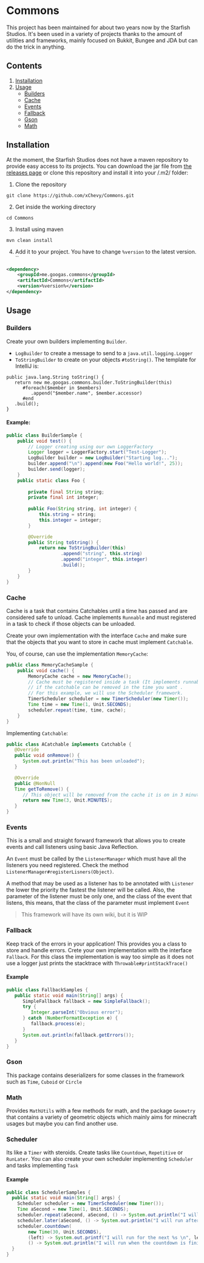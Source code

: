 # Commons

This project has been maintained for about two years now by the Starfish Studios.  It's been used in a variety of projects
thanks to the amount of utilities and frameworks, mainly focused on Bukkit, Bungee and JDA but can do the trick in anything.

## Contents

1. [Installation](#installation)
2. [Usage](#usage)
    * [Builders](#builders)
    * [Cache](#cache)
    * [Events](#events)
    * [Fallback](#fallback)
    * [Gson](#gson)
    * [Math](#math)
## Installation

At the moment, the Starfish Studios does not have a maven repository to provide easy access to its projects. You can download
the jar file from [the releases page](https://github.com/xChevy/Commons/releases) or clone this repository and install it into
your /.m2/ folder:

1. Clone the repository

```
git clone https://github.com/xChevy/Commons.git
```

2. Get inside the working directory

```
cd Commons
```

3. Install using maven

```
mvn clean install
```

4. Add it to your project. You have to change `%version` to the latest version.
``
```xml
<dependency>
    <groupId>me.googas.commons</groupId>
    <artifactId>Commons</artifactId>
    <version>%version%</version>
</dependency>
```

## Usage

### Builders

Create your own builders implementing `Builder`.

* `LogBuilder` to create a message to send to a `java.util.logging.Logger`
* `ToStringBuilder` to create on your objects `#toString()`. The template for IntelliJ is:

```
public java.lang.String toString() {
   return new me.googas.commons.builder.ToStringBuilder(this)
      #foreach($member in $members)
         .append("$member.name", $member.accessor)
      #end
   .build();
}   
```

#### Example:

```java
public class BuilderSample {
    public void test() {
        // Logger creating using our own LoggerFactory
        Logger logger = LoggerFactory.start("Test-Logger");
        LogBuilder builder = new LogBuilder("Starting log...");
        builder.append("\n").append(new Foo("Hello world!", 25));
        builder.send(logger);
    }
    public static class Foo {
        
        private final String string;
        private final int integer;
        
        public Foo(String string, int integer) {
            this.string = string;
            this.integer = integer;
        }

        @Override
        public String toString() {
            return new ToStringBuilder(this)
                    .append("string", this.string)
                    .append("integer", this.integer)
                    .build();
        }
    }
}
```

### Cache

Cache is a task that contains Catchables until a time has passed and are considered safe to unload. Cache
implements `Runnable` and must registered in a task to check if those objects can be unloaded.

Create your own implementation with the interface `Cache` and make sure that the objects that you want to store
in cache must implement `Catchable`. 

You, of course, can use the implementation `MemoryCache`:

```java
public class MemoryCacheSample {
    public void cache() {
        MemoryCache cache = new MemoryCache();
        // Cache must be registered inside a task (It implements runnable) in which you can make it check
        // if the catchable can be removed in the time you want .
        // For this example, we will use the Scheduler framework.
        TimerScheduler scheduler = new TimerScheduler(new Timer());
        Time time = new Time(1, Unit.SECONDS);
        scheduler.repeat(time, time, cache);
    }
}
```

Implementing `Catchable`:

```java
public class ACatchable implements Catchable {
   @Override
   public void onRemove() {
      System.out.println("This has been unloaded");
   }

   @Override
   public @NonNull
   Time getToRemove() {
      // This object will be removed from the cache it is on in 3 minutes of querying it
      return new Time(3, Unit.MINUTES);
   }
}    
```

### Events

This is a small and straight forward framework that allows you to create events and call listeners using basic
Java Reflection. 

An `Event` must be called by the `ListenerManager` which must have all the listeners you need registered. Check the
method `ListenerManager#registerLisners(Object)`.

A method that may be used as a listener has to be annotated with `Listener` the lower the priority the fastest 
the listener will be called. Also, the parameter of the listener must be only one, and the class of the event
that listens, this means, that the class of the parameter must implement `Event`

> This framework will have its own wiki, but it is WIP

### Fallback

Keep track of the errors in your application! This provides you a class to store and handle errors. Crete your own implementation
with the interface `Fallback`. For this class the implementation is way too simple as it does not use a logger just prints 
the stacktrace with `Throwable#printStackTrace()`

#### Example

```java
public class FallbackSamples {
   public static void main(String[] args) {
      SimpleFallback fallback = new SimpleFallback();
      try {
         Integer.parseInt("Obvious error");
      } catch (NumberFormatException e) {
         fallback.process(e);
      }
      System.out.println(fallback.getErrors());
   }
}
```

### Gson

This package contains deserializers for some classes in the framework such as `Time`, `Cuboid` or `Circle`

### Math

Provides `MathUtils` with a few methods for math, and the package `Geometry` that contains a variety of geometric objects
which mainly aims for minecraft usages but maybe you can find another use.

### Scheduler

Its like a `Timer` with steroids. Create tasks like `Countdown`, `Repetitive` or `RunLater`. You can also create your own scheduler
implementing `Scheduler` and tasks implementing `Task`

#### Example

```java
public class SchedulerSamples {
  public static void main(String[] args) {
    Scheduler scheduler = new TimerScheduler(new Timer());
    Time aSecond = new Time(1, Unit.SECONDS);
    scheduler.repeat(aSecond, aSecond, () -> System.out.println("I will print every second!"));
    scheduler.later(aSecond, () -> System.out.println("I will run after a second has passed!"));
    scheduler.countdown(
        new Time(30, Unit.SECONDS),
        (left) -> System.out.printf("I will run for the next %s \n", left.toEffectiveString()),
        () -> System.out.println("I will run when the countdown is finished"));
  }
}
```
